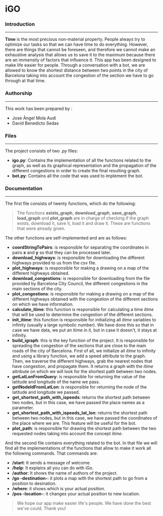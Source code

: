 # iGO

### Introduction
***
**Time** is the most precious non-material property. People always try to optimize our tasks so that we can have time to do everything. However, there are things that cannot be foreseen, and therefore we cannot make an exhaustive analysis that allows us to save it to the maximum because there are an immensity of factors that influence it. This app has been designed to make life easier for people. Through a conversation with a bot, we are allowed to know the shortest distance between two points in the city of Barcelona taking into account the congestion of the section we have to go through at that time.

### Authorship
***
This work has been prepared by :
- Jose Àngel Mola Audí
- David Benedicto Sedas

### Files
***
The project consists of two _.py_ files:
- **igo.py**: Contains the implementation of all the functions related to the graph, as well as its graphical representation and the propagation of the different congestions in order to create the final resulting graph.
- **bot.py**: Contains all the code that was used to implement the bot.

### Documentation
***
The first file consists of twenty functions, which do the following:
> The functions **exists_graph**, **download_graph**, **save_graph**, **load_graph** and **plot_graph** are in charge of checking if the graph exists, download it, save it, load it and draw it. These are functions that were already given.

The other functions are self-implemented and are as follows:
- **coordStringToPairs**: is responsible for separating the coordinates in pairs **x** and **y** so that they can be processed later.
- **download_highways**: is responsible for downloading the different highways provided to us from the csv file.
- **plot_highways**: is responsible for making a drawing on a map of the different highways obtained.
- **download_congestions**: is responsible for downloading from the file provided by Barcelona City Council, the different congestions in the main sections of the city.
- **plot_congestions**: is responsible for making a drawing on a map of the different highways obtained with the congestion of the different sections on which we have information.
- **calculate_itime**: this function is responsible for calculating a time *itime* that will be used to determine the congestion of the different sections.
- **init_itime**: this function is responsible for initializing all *itime* variables to infinity (usually a large symbolic number). We have done this so that in case we have data, we put an itime in it, but in case it doesn't, it stays at infinity.
- **build_igraph**: this is the key function of the project. It is responsible for spreading the congestion of the sections that are close to the main roads of the city of Barcelona. First of all, we initialize all *itime* to infinity and using a library function, we add a speed attribute to the graph. Then, we traverse the different highways, grab the nearest nodes that have congestion, and propagate them. It returns a graph with the *itime* attribute on which we will look for the shortest path between two nodes.
- **getLatLonFromQuery**: is responsible for returning the value of the latitude and longitude of the name we pass.
- **getNodeIdFromLatLon**: is responsible for returning the node of the latitude and longitude we passed.
- **get_shortest_path_with_ispeeds**: returns the shortest path between two nodes, but in this case, we have passed the place names as a parameter.
- **get_shortest_path_with_ispeeds_lat_lon**: returns the shortest path between two nodes, but in this case, we have passed the coordinates of the place where we are. This feature will be useful for the bot.
- **plot_path**: is responsible for drawing the shortest path between the two requested nodes taking into account the concept *itime*.

And the second file contains everything related to the bot. In that file we will find all the implementations of the functions that allow to make it work all the following commands. That commands are:

- **/start**: It sends a message of welcome.
- **/help**: It explains all you can do with iGo.
- **/author**: It shows the name of authors of the project.
- **/go -destination-**: it plots a map with the shortest path to go from a position to desination.
- **/where**: it shows which is your actual position.
- **/pos -location-**: it changes your actual position to new location.

> We hope our app make easier life's people. We have done the best we've could. Thank you!
